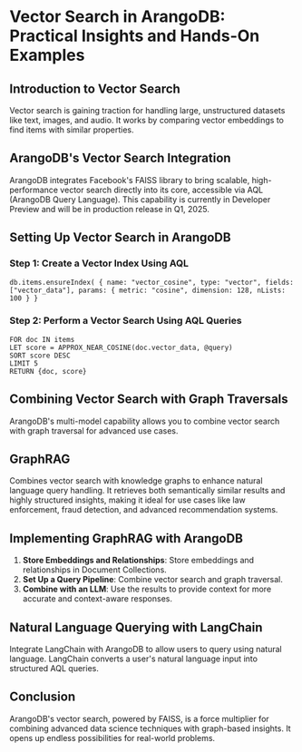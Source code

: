 # Vector Search in ArangoDB: Practical Insights and Hands-On Examples

## Introduction to Vector Search

Vector search is gaining traction for handling large, unstructured datasets like text, images, and audio. It works by comparing vector embeddings to find items with similar properties.

## ArangoDB's Vector Search Integration

ArangoDB integrates Facebook's FAISS library to bring scalable, high-performance vector search directly into its core, accessible via AQL (ArangoDB Query Language). This capability is currently in Developer Preview and will be in production release in Q1, 2025.

## Setting Up Vector Search in ArangoDB

### Step 1: Create a Vector Index Using AQL

```aql
db.items.ensureIndex( { name: "vector_cosine", type: "vector", fields: ["vector_data"], params: { metric: "cosine", dimension: 128, nLists: 100 } }
```

### Step 2: Perform a Vector Search Using AQL Queries

```aql
FOR doc IN items
LET score = APPROX_NEAR_COSINE(doc.vector_data, @query)
SORT score DESC
LIMIT 5
RETURN {doc, score}
```

## Combining Vector Search with Graph Traversals

ArangoDB's multi-model capability allows you to combine vector search with graph traversal for advanced use cases.

## GraphRAG

Combines vector search with knowledge graphs to enhance natural language query handling. It retrieves both semantically similar results and highly structured insights, making it ideal for use cases like law enforcement, fraud detection, and advanced recommendation systems.

## Implementing GraphRAG with ArangoDB

1. **Store Embeddings and Relationships**: Store embeddings and relationships in Document Collections.
2. **Set Up a Query Pipeline**: Combine vector search and graph traversal.
3. **Combine with an LLM**: Use the results to provide context for more accurate and context-aware responses.

## Natural Language Querying with LangChain

Integrate LangChain with ArangoDB to allow users to query using natural language. LangChain converts a user's natural language input into structured AQL queries.

## Conclusion

ArangoDB's vector search, powered by FAISS, is a force multiplier for combining advanced data science techniques with graph-based insights. It opens up endless possibilities for real-world problems.
